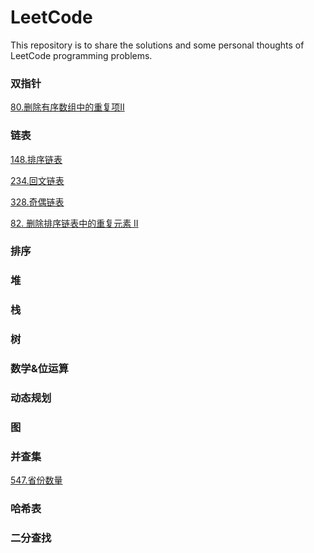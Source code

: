 # LeetCode
This repository is to share the solutions and some personal thoughts of LeetCode programming problems.

### 双指针
<a href="/80.删除有序数组中的重复项 II.md">80.删除有序数组中的重复项II</a>
### 链表
<a href="/148.排序链表.md">148.排序链表</a>

<a href="/234.回文链表.md">234.回文链表</a>

<a href="/328.奇偶链表.md">328.奇偶链表</a>

<a href="/82. 删除排序链表中的重复元素 II.md">82. 删除排序链表中的重复元素 II</a>

### 排序


### 堆


### 栈


### 树


### 数学&位运算


### 动态规划


### 图


### 并查集
<a href="/547.省份数量.md">547.省份数量</a>

### 哈希表


### 二分查找
